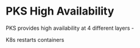 
# PKS High Availability

PKS provides high availability at 4 different layers -

K8s restarts containers 
<!--stackedit_data:
eyJoaXN0b3J5IjpbLTEyODQyMTQyNTYsNzMwOTk4MTE2XX0=
-->